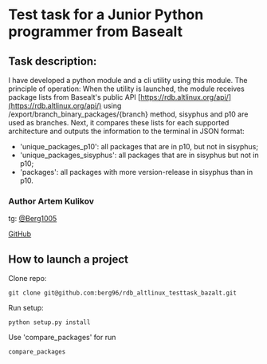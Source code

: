 # Test task for a Junior Python programmer from Basealt

## Task description:
I have developed a python module and a cli utility using this module.
The principle of operation:
When the utility is launched, the module receives package lists from Basealt's public API [https://rdb.altlinux.org/api/](https://rdb.altlinux.org/api/) using /export/branch_binary_packages/{branch} method, sisyphus and p10 are used as branches. Next, it compares these lists for each supported architecture and outputs the information to the terminal in JSON format:
* 'unique_packages_p10': all packages that are in p10, but not in sisyphus;
* 'unique_packages_sisyphus': all packages that are in sisyphus but not in p10;
* 'packages': all packages with more version-release in sisyphus than in p10.


### Author Artem Kulikov

tg: [@Berg1005](https://t.me/berg1005)

[GitHub](https://github.com/berg96)


## How to launch a project

Clone repo:
```
git clone git@github.com:berg96/rdb_altlinux_testtask_bazalt.git
```
Run setup:
```
python setup.py install
```
Use 'compare_packages' for run
```
compare_packages
```
